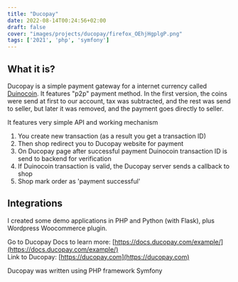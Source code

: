 ```yaml
---
title: "Ducopay"
date: 2022-08-14T00:24:56+02:00
draft: false
cover: "images/projects/ducopay/firefox_OEhjHgplgP.png"
tags: ['2021', 'php', 'symfony']
---
```

## What it is?
Ducopay is a simple payment gateway for a internet currency called [Duinocoin](https://duinocoin.com). It features "p2p" payment method. In the first version, the coins were send at first to our account, tax was subtracted, and the rest was send to seller, but later it was removed, and the payment goes directly to seller.

It features very simple API and working mechanism
1. You create new transaction (as a result you get a transaction ID)
2. Then shop redirect you to Ducopay website for payment
3. On Ducopay page after successful payment Duinocoin transaction ID is send to backend for verification
4. If Duinocoin transaction is valid, the Ducopay server sends a callback to shop
5. Shop mark order as 'payment successful'

## Integrations
I created some demo applications in PHP and Python (with Flask), plus Wordpress Woocommerce plugin.

Go to Ducopay Docs to learn more: [https://docs.ducopay.com/example/](https://docs.ducopay.com/example/)  
Link to Ducopay: [https://ducopay.com](https://ducopay.com)

Ducopay was written using PHP framework Symfony